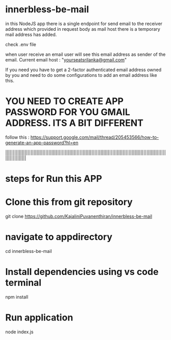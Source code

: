 # innerbless-be-mail
in this NodeJS app there is a single endpoint for send email to the receiver address which provided in request body
as mail host there is a temporary mail address has added.

check .env file

when user receive an email user will see this email address as sender of the email.
Current email host : "yourseatsrilanka@gmail.com"

If you need you have to get a 2-factor authenticated email address owned by you and need to do some configurations to add an email address like this.

# YOU NEED TO CREATE APP PASSWORD FOR YOU GMAIL ADDRESS. ITS A BIT DIFFERENT 
follow this : https://support.google.com/mail/thread/205453566/how-to-generate-an-app-password?hl=en

||||||||||||||||||||||||||||||||||||||||||||||||||||||||||||||||||||||||||||||||||||||||||||||||||||||||||||||||||||||||||

# steps for Run this APP

# Clone this from git repository
git clone https://github.com/KajaliniPuvanenthiran/innerbless-be-mail

# navigate to appdirectory
cd innerbless-be-mail

# Install dependencies using vs code terminal
npm install

# Run application 
node index.js